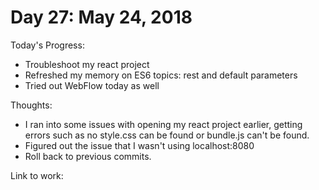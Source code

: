 # Day 27: May 24, 2018

Today's Progress: 
- Troubleshoot my react project
- Refreshed my memory on ES6 topics: rest and default parameters
- Tried out WebFlow today as well

Thoughts:
- I ran into some issues with opening my react project earlier, getting errors such as no style.css can be found or bundle.js can't be found.
- Figured out the issue that I wasn't using localhost:8080
- Roll back to previous commits.

Link to work: 